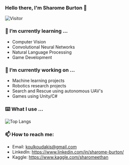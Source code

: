 

### Hello there, I'm Sharome Burton 👋
![Visitor](https://visitor-badge.laobi.icu/badge?page_id=koulkoudakis.koulkoudakis)
<br>
<!--
**koulkoudakis/koulkoudakis** is a ✨ _special_ ✨ repository because its `README.md` (this file) appears on your GitHub profile.

Here are some ideas to get you started:

- 🔭 I’m currently working on ...
- 🌱 I’m currently learning ...
- 👯 I’m looking to collaborate on ...
- 🤔 I’m looking for help with ...
- 💬 Ask me about ...
- 📫 How to reach me: ...
- 😄 Pronouns: ...
- ⚡ Fun fact: ...
-->

<h3>🌱 I’m currently learning ...</h3>

* Computer Vision
* Convolutional Neural Networks
* Natural Language Processing
* Game Development

<h3>🔭 I’m currently working on ... </h3>

* Machine learning projects
* Robotics research projects
* Search and Rescue using autonomous UAV's
* Games using Unity/C#
  
<h3>⌨️ What I use ... </h3>

![Top Langs](https://github-readme-stats.vercel.app/api/top-langs/?username=koulkoudakis)


<h3>📫 How to reach me: </h3>

* Email: koulkoudakis@gmail.com
* LinkedIn: https://www.linkedin.com/in/sharome-burton/
* Kaggle: https://www.kaggle.com/sharomeethan

